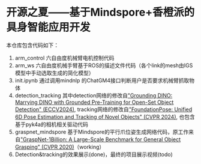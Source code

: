 开源之夏——基于Mindspore+香橙派的具身智能应用开发
================
本仓库包含代码如下：
1. arm_control 六自由度机械臂电机控制代码
2. arm_ws 六自由度机械手臂基于ROS的描述文件代码（各个link的mesh由IGS模型中手动选取生成的简化模型）
3. init.ipynb 通过调用mindnlp 的ChatGM4接口判断用户是否要求机械臂抓取物体
4. detection_tracking 其中detection网络的修改自["Grounding DINO: Marrying DINO with Grounded Pre-Training for Open-Set Object Detection" (ECCV2024)](https://github.com/IDEA-Research/GroundingDINO), tracking网络的修改自["FoundationPose: Unified 6D Pose Estimation and Tracking of Novel Objects" (CVPR 2024)](https://github.com/NVlabs/FoundationPose), 也包含基于pyk4a的相机相关驱动代码
5. graspnet_mindspore 基于Mindspore的平行爪位姿生成网络代码，原工作来自["GraspNet-1Billion: A Large-Scale Benchmark for General Object Grasping" (CVPR 2020)](https://github.com/graspnet/graspnet-baseline)（working）
6. Detection&tracking的效果展示(done)，最终的项目展示视频(todo)
